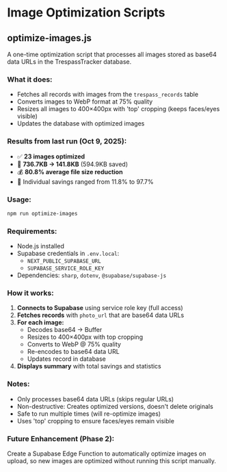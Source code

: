 # Image Optimization Scripts

## optimize-images.js

A one-time optimization script that processes all images stored as base64 data URLs in the TrespassTracker database.

### What it does:
- Fetches all records with images from the `trespass_records` table
- Converts images to WebP format at 75% quality
- Resizes all images to 400×400px with 'top' cropping (keeps faces/eyes visible)
- Updates the database with optimized images

### Results from last run (Oct 9, 2025):
- ✅ **23 images optimized**
- 💾 **736.7KB → 141.8KB** (594.9KB saved)
- 💰 **80.8% average file size reduction**
- 🎯 Individual savings ranged from 11.8% to 97.7%

### Usage:

```bash
npm run optimize-images
```

### Requirements:
- Node.js installed
- Supabase credentials in `.env.local`:
  - `NEXT_PUBLIC_SUPABASE_URL`
  - `SUPABASE_SERVICE_ROLE_KEY`
- Dependencies: `sharp`, `dotenv`, `@supabase/supabase-js`

### How it works:

1. **Connects to Supabase** using service role key (full access)
2. **Fetches records** with `photo_url` that are base64 data URLs
3. **For each image:**
   - Decodes base64 → Buffer
   - Resizes to 400×400px with top cropping
   - Converts to WebP @ 75% quality
   - Re-encodes to base64 data URL
   - Updates record in database
4. **Displays summary** with total savings and statistics

### Notes:
- Only processes base64 data URLs (skips regular URLs)
- Non-destructive: Creates optimized versions, doesn't delete originals
- Safe to run multiple times (will re-optimize images)
- Uses 'top' cropping to ensure faces/eyes remain visible

### Future Enhancement (Phase 2):
Create a Supabase Edge Function to automatically optimize images on upload, so new images are optimized without running this script manually.
